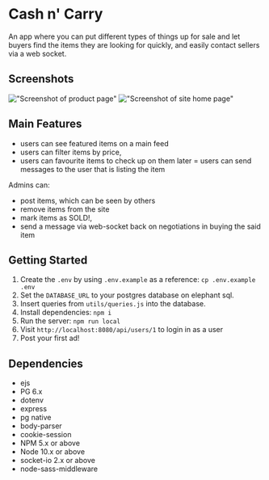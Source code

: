 # Cash n' Carry

An app where you can put different types of things up for sale and let buyers find the items they are looking for quickly, and easily contact sellers via a web socket.

## Screenshots

!["Screenshot of product page"](https://github.com/endonoh0/cash_n_carry/blob/master/docs/product-site.png?raw=true)
!["Screenshot of site home page"](https://github.com/endonoh0/cash_n_carry/blob/master/docs/product-page.png?raw=true)

## Main Features
- users can see featured items on a main feed
- users can filter items by price,
- users can favourite items to check up on them later
= users can send messages to the user that is listing the item

Admins can:
- post items, which can be seen by others
- remove items from the site
- mark items as SOLD!,
- send a message via web-socket back on negotiations in buying the said item


## Getting Started
1. Create the `.env` by using `.env.example` as a reference: `cp .env.example .env`
2. Set the `DATABASE_URL` to your postgres database on elephant sql.
3. Insert queries from `utils/queries.js` into the database.
3. Install dependencies: `npm i`
5. Run the server: `npm run local`
6. Visit `http://localhost:8080/api/users/1` to login in as a user
7. Post your first ad!

## Dependencies

- ejs
- PG 6.x
- dotenv
- express
- pg native
- body-parser
- cookie-session
- NPM 5.x or above
- Node 10.x or above
- socket-io 2.x or above
- node-sass-middleware
